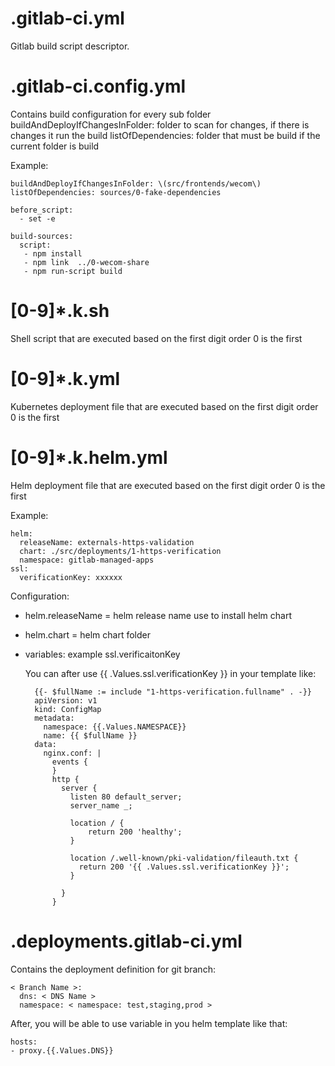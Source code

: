 # .gitlab-ci.yml
Gitlab build script descriptor.

# .gitlab-ci.config.yml
Contains build configuration for every sub folder
buildAndDeployIfChangesInFolder: folder to scan for changes, if there is changes it run the build
listOfDependencies: folder that must be build if the current folder is build

Example:

    buildAndDeployIfChangesInFolder: \(src/frontends/wecom\)
    listOfDependencies: sources/0-fake-dependencies
    
    before_script:
      - set -e
    
    build-sources:
      script:
       - npm install
       - npm link  ../0-wecom-share
       - npm run-script build
       
# [0-9]*.k.sh

Shell script that are executed based on the first digit order 0 is the first

# [0-9]*.k.yml

Kubernetes deployment file that are executed based on the first digit order 0 is the first
 
# [0-9]*.k.helm.yml
 
Helm deployment file that are executed based on the first digit order 0 is the first

Example:

    helm:
      releaseName: externals-https-validation
      chart: ./src/deployments/1-https-verification
      namespace: gitlab-managed-apps
    ssl:
      verificationKey: xxxxxx
  
Configuration:     

- helm.releaseName = helm release name use to install helm chart
- helm.chart = helm chart folder
- variables: example ssl.verificaitonKey
          
    You can after use {{ .Values.ssl.verificationKey }} in your template like:
    
        {{- $fullName := include "1-https-verification.fullname" . -}}
        apiVersion: v1
        kind: ConfigMap
        metadata:
          namespace: {{.Values.NAMESPACE}}
          name: {{ $fullName }}
        data:
          nginx.conf: |
            events {
            }
            http {
              server {
                listen 80 default_server;
                server_name _;
        
                location / {
                    return 200 'healthy';
                }
        
                location /.well-known/pki-validation/fileauth.txt {
                  return 200 '{{ .Values.ssl.verificationKey }}';
                }
        
              }
            }      

# .deployments.gitlab-ci.yml
Contains the deployment definition for git branch:

    < Branch Name >:
      dns: < DNS Name >
      namespace: < namespace: test,staging,prod >
      
After, you will be able to use variable in you helm template like that:

    hosts:
    - proxy.{{.Values.DNS}}
    
